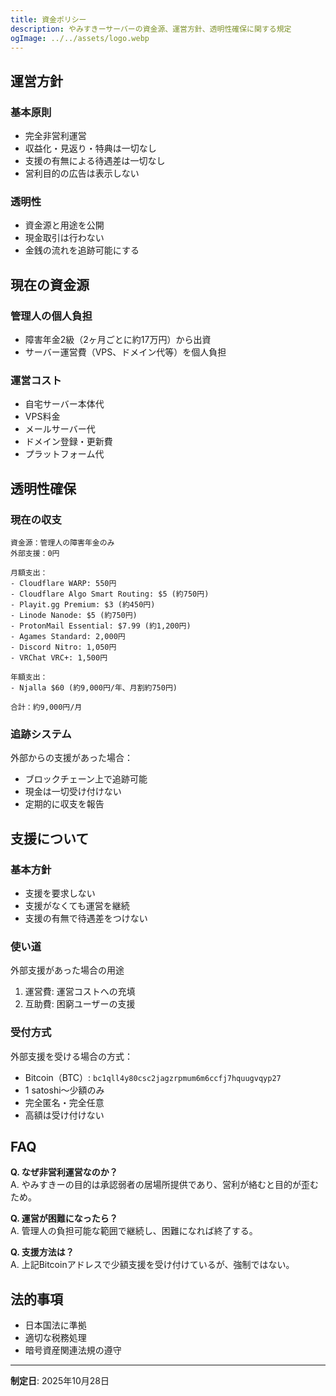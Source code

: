 ```yaml
---
title: 資金ポリシー
description: やみすきーサーバーの資金源、運営方針、透明性確保に関する規定
ogImage: ../../assets/logo.webp
---
```


## 運営方針

### 基本原則
- 完全非営利運営
- 収益化・見返り・特典は一切なし
- 支援の有無による待遇差は一切なし
- 営利目的の広告は表示しない

### 透明性
- 資金源と用途を公開
- 現金取引は行わない
- 金銭の流れを追跡可能にする

## 現在の資金源

### 管理人の個人負担
- 障害年金2級（2ヶ月ごとに約17万円）から出資
- サーバー運営費（VPS、ドメイン代等）を個人負担

### 運営コスト
- 自宅サーバー本体代
- VPS料金
- メールサーバー代
- ドメイン登録・更新費
- プラットフォーム代

## 透明性確保

### 現在の収支
```
資金源：管理人の障害年金のみ
外部支援：0円

月額支出：
- Cloudflare WARP: 550円
- Cloudflare Algo Smart Routing: $5 (約750円)
- Playit.gg Premium: $3 (約450円)
- Linode Nanode: $5 (約750円)
- ProtonMail Essential: $7.99 (約1,200円)
- Agames Standard: 2,000円
- Discord Nitro: 1,050円
- VRChat VRC+: 1,500円

年額支出：
- Njalla $60 (約9,000円/年、月割約750円)

合計：約9,000円/月
```

### 追跡システム
外部からの支援があった場合：
- ブロックチェーン上で追跡可能
- 現金は一切受け付けない
- 定期的に収支を報告

## 支援について

### 基本方針
- 支援を要求しない
- 支援がなくても運営を継続
- 支援の有無で待遇差をつけない

### 使い道
外部支援があった場合の用途
1. 運営費: 運営コストへの充填
2. 互助費: 困窮ユーザーの支援

### 受付方式
外部支援を受ける場合の方式：
- Bitcoin（BTC）: `bc1qll4y80csc2jagzrpmum6m6ccfj7hquugvqyp27`
- 1 satoshi～少額のみ
- 完全匿名・完全任意
- 高額は受け付けない

## FAQ

**Q. なぜ非営利運営なのか？**  
A. やみすきーの目的は承認弱者の居場所提供であり、営利が絡むと目的が歪むため。

**Q. 運営が困難になったら？**  
A. 管理人の負担可能な範囲で継続し、困難になれば終了する。

**Q. 支援方法は？**  
A. 上記Bitcoinアドレスで少額支援を受け付けているが、強制ではない。

## 法的事項

- 日本国法に準拠
- 適切な税務処理
- 暗号資産関連法規の遵守

---

**制定日**: 2025年10月28日
